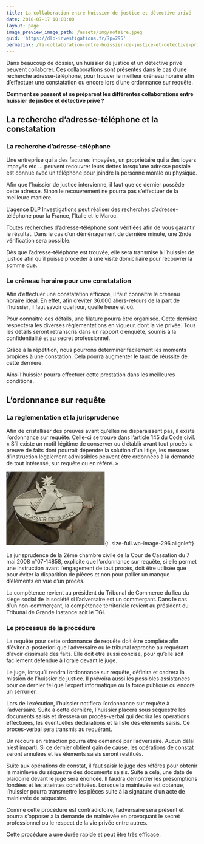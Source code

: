 ```yaml
---
title: La collaboration entre huissier de justice et détective privé
date: 2018-07-17 10:00:00
layout: page
image_preview_image_path: /assets/img/notaire.jpeg
guid: 'https://dlp-investigations.fr/?p=295'
permalink: /la-collaboration-entre-huissier-de-justice-et-detective-prive/
---
```


Dans beaucoup de dossier, un huissier de justice et un détective privé peuvent collaborer. Ces collaborations sont présentes dans le cas d’une recherche adresse-téléphone, pour trouver le meilleur créneau horaire afin d’effectuer une constatation ou encore lors d’une ordonnance sur requête.

**Comment se passent et se préparent les différentes collaborations entre huissier de justice et détective privé ?**

## La recherche d’adresse-téléphone et la constatation

### La recherche d’adresse-téléphone

Une entreprise qui a des factures impayées, un propriétaire qui a des loyers impayés etc … peuvent recouvrer leurs dettes lorsqu’une adresse postale est connue avec un téléphone pour joindre la personne morale ou physique.

Afin que l’huissier de justice intervienne, il faut que ce dernier possède cette adresse. Sinon le recouvrement ne pourra pas s’effectuer de la meilleure manière.

L’agence DLP Investigations peut réaliser des recherches d’adresse-téléphone pour la France, l’Italie et le Maroc.

Toutes recherches d’adresse-téléphone sont vérifiées afin de vous garantir le résultat. Dans le cas d’un déménagement de dernière minute, une 2nde vérification sera possible.

Dès que l’adresse-téléphone est trouvée, elle sera transmise à l’huissier de justice afin qu’il puisse procéder à une visite domiciliaire pour recouvrer la somme due.

### Le créneau horaire pour une constatation

Afin d’effectuer une constatation efficace, il faut connaitre le créneau horaire idéal. En effet, afin d’éviter 36.000 allers-retours de la part de l’huissier, il faut savoir quel jour, quelle heure et où.

Pour connaitre ces détails, une filature pourra être organisée. Cette dernière respectera les diverses règlementations en vigueur, dont la vie privée. Tous les détails seront retranscris dans un rapport d’enquête, soumis à la confidentialité et au secret professionnel.

Grâce à la répétition, nous pourrons déterminer facilement les moments propices à une constation. Cela pourra augmenter le taux de réussite de cette dernière.

Ainsi l’huissier pourra effectuer cette prestation dans les meilleures conditions.

## L’ordonnance sur requête

### La règlementation et la jurisprudence

Afin de cristalliser des preuves avant qu’elles ne disparaissent pas, il existe l’ordonnance sur requête. Celle-ci se trouve dans l’article 145 du Code civil.<br>« S’il existe un motif légitime de conserver ou d’établir avant tout procès la preuve de faits dont pourrait dépendre la solution d’un litige, les mesures d’instruction légalement admissibles peuvent être ordonnées à la demande de tout intéressé, sur requête ou en référé. »

![](/uploads/images-1.jpeg){: .size-full.wp-image-296.alignleft}

La jurisprudence de la 2ème chambre civile de la Cour de Cassation du 7 mai 2008 n°07-14858, explicite que l’ordonnance sur requête, si elle permet une instruction avant l’engagement de tout procès, doit être utilisée que pour éviter la disparition de pièces et non pour pallier un manque d’éléments en vue d’un procès.

La compétence revient au président du Tribunal de Commerce du lieu du siège social de la société si l’adversaire est un commerçant. Dans le cas d’un non-commerçant, la compétence territoriale revient au président du Tribunal de Grande Instance soit le TGI.

### Le processus de la procédure

La requête pour cette ordonnance de requête doit être complète afin d’éviter a-posteriori que l’adversaire ou le tribunal reproche au requérant d’avoir dissimulé des faits. Elle doit être aussi concise, pour qu’elle soit facilement défendue à l’orale devant le juge.

Le juge, lorsqu’il rendra l’ordonnance sur requête, définira et cadrera la mission de l’huissier de justice. Il prévoira aussi les possibles assistances pour ce dernier tel que l’expert informatique ou la force publique ou encore un serrurier.

Lors de l’exécution, l’huissier notifiera l’ordonnance sur requête à l’adversaire. Suite à cette dernière, l’huissier placera sous séquestre les documents saisis et dressera un procès-verbal qui décrira les opérations effectuées, les éventuelles déclarations et la liste des éléments saisis. Ce procès-verbal sera transmis au requérant.

Un recours en rétraction pourra être demandé par l’adversaire. Aucun délai n’est imparti. Si ce dernier obtient gain de cause, les opérations de constat seront annulées et les éléments saisis seront restitués.

Suite aux opérations de constat, il faut saisir le juge des référés pour obtenir la mainlevée du séquestre des documents saisis. Suite à cela, une date de plaidoirie devant le juge sera énoncée. Il faudra démontrer les présomptions fondées et les atteintes constituées. Lorsque la mainlevée est obtenue, l’huissier pourra transmettre les pièces suite à la signature d’un acte de mainlevée de séquestre.

Comme cette procédure est contradictoire, l’adversaire sera présent et pourra s’opposer à la demande de mainlevée en provoquant le secret professionnel ou le respect de la vie privée entre autres.

Cette procédure a une durée rapide et peut être très efficace.